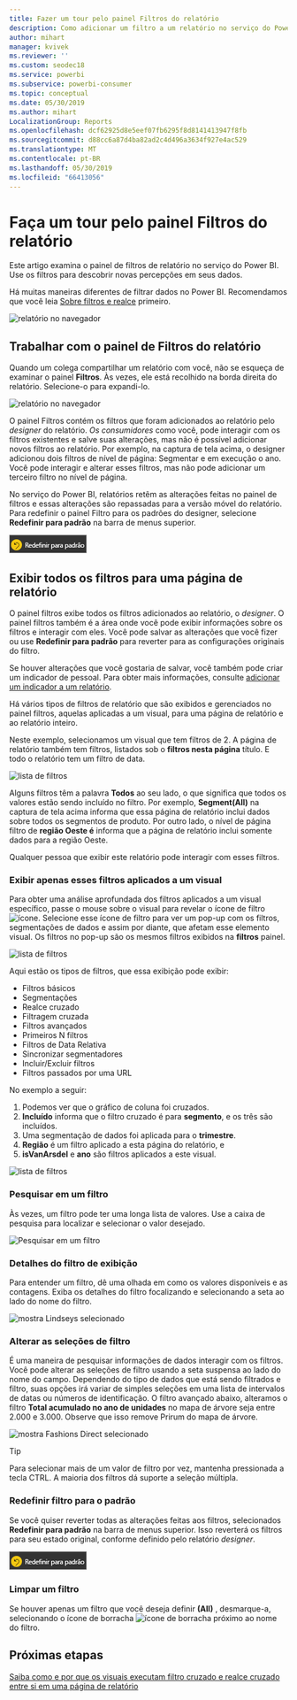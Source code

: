 ```yaml
---
title: Fazer um tour pelo painel Filtros do relatório
description: Como adicionar um filtro a um relatório no serviço do Power BI para consumidores
author: mihart
manager: kvivek
ms.reviewer: ''
ms.custom: seodec18
ms.service: powerbi
ms.subservice: powerbi-consumer
ms.topic: conceptual
ms.date: 05/30/2019
ms.author: mihart
LocalizationGroup: Reports
ms.openlocfilehash: dcf62925d8e5eef07fb6295f8d8141413947f8fb
ms.sourcegitcommit: d88cc6a87d4ba82ad2c4d496a3634f927e4ac529
ms.translationtype: MT
ms.contentlocale: pt-BR
ms.lasthandoff: 05/30/2019
ms.locfileid: "66413056"
---
```

# <a name="take-a-tour-of-the-report-filters-pane"></a>Faça um tour pelo painel Filtros do relatório
Este artigo examina o painel de filtros de relatório no serviço do Power BI. Use os filtros para descobrir novas percepções em seus dados.

Há muitas maneiras diferentes de filtrar dados no Power BI. Recomendamos que você leia [Sobre filtros e realce](../power-bi-reports-filters-and-highlighting.md) primeiro.

![relatório no navegador](media/end-user-report-filter/power-bi-browser-new2.png)

## <a name="working-with-the-report-filters-pane"></a>Trabalhar com o painel de Filtros do relatório
Quando um colega compartilhar um relatório com você, não se esqueça de examinar o painel **Filtros**. Às vezes, ele está recolhido na borda direita do relatório. Selecione-o para expandi-lo.   

![relatório no navegador](media/end-user-report-filter/power-bi-filter-pane.png)

O painel Filtros contém os filtros que foram adicionados ao relatório pelo *designer* do relatório. *Os consumidores* como você, pode interagir com os filtros existentes e salve suas alterações, mas não é possível adicionar novos filtros ao relatório. Por exemplo, na captura de tela acima, o designer adicionou dois filtros de nível de página: Segmentar e em execução o ano. Você pode interagir e alterar esses filtros, mas não pode adicionar um terceiro filtro no nível de página.

No serviço do Power BI, relatórios retêm as alterações feitas no painel de filtros e essas alterações são repassadas para a versão móvel do relatório. Para redefinir o painel Filtro para os padrões do designer, selecione **Redefinir para padrão** na barra de menus superior.  

![Redefinir para padrão](media/end-user-report-filter/power-bi-reset-to-default.png)   

## <a name="view-all-the-filters-for-a-report-page"></a>Exibir todos os filtros para uma página de relatório
O painel filtros exibe todos os filtros adicionados ao relatório, o *designer*. O painel filtros também é a área onde você pode exibir informações sobre os filtros e interagir com eles. Você pode salvar as alterações que você fizer ou use **Redefinir para padrão** para reverter para as configurações originais do filtro.

Se houver alterações que você gostaria de salvar, você também pode criar um indicador de pessoal.  Para obter mais informações, consulte [adicionar um indicador a um relatório](end-user-bookmarks.md).

Há vários tipos de filtros de relatório que são exibidos e gerenciados no painel filtros, aquelas aplicadas a um visual, para uma página de relatório e ao relatório inteiro.

Neste exemplo, selecionamos um visual que tem filtros de 2. A página de relatório também tem filtros, listados sob o **filtros nesta página** título. E todo o relatório tem um filtro de data.

![lista de filtros](media/end-user-report-filter/power-bi-all-filters2.png)

Alguns filtros têm a palavra **Todos** ao seu lado, o que significa que todos os valores estão sendo incluído no filtro.  Por exemplo, **Segment(All)** na captura de tela acima informa que essa página de relatório inclui dados sobre todos os segmentos de produto.  Por outro lado, o nível de página filtro de **região Oeste é** informa que a página de relatório inclui somente dados para a região Oeste.

Qualquer pessoa que exibir este relatório pode interagir com esses filtros.

### <a name="view-only-those-filters-applied-to-a-visual"></a>Exibir apenas esses filtros aplicados a um visual
Para obter uma análise aprofundada dos filtros aplicados a um visual específico, passe o mouse sobre o visual para revelar o ícone de filtro ![ícone](media/end-user-report-filter/power-bi-filter-icon.png). Selecione esse ícone de filtro para ver um pop-up com os filtros, segmentações de dados e assim por diante, que afetam esse elemento visual. Os filtros no pop-up são os mesmos filtros exibidos na **filtros** painel. 

![lista de filtros](media/end-user-report-filter/power-bi-hover-visual-filter.png)

 
Aqui estão os tipos de filtros, que essa exibição pode exibir:
- Filtros básicos
- Segmentações
- Realce cruzado
- Filtragem cruzada
- Filtros avançados
- Primeiros N filtros
- Filtros de Data Relativa
- Sincronizar segmentadores
- Incluir/Excluir filtros
- Filtros passados por uma URL



No exemplo a seguir:
1. Podemos ver que o gráfico de coluna foi cruzados.
2. **Incluído** informa que o filtro cruzado é para **segmento**, e os três são incluídos. 
3. Uma segmentação de dados foi aplicada para o **trimestre**.
4. **Região** é um filtro aplicado a esta página do relatório, e
5. **isVanArsdel** e **ano** são filtros aplicados a este visual.


![lista de filtros](media/end-user-report-filter/power-bi-visual-pop-up.png)

### <a name="search-in-a-filter"></a>Pesquisar em um filtro
Às vezes, um filtro pode ter uma longa lista de valores. Use a caixa de pesquisa para localizar e selecionar o valor desejado. 

![Pesquisar em um filtro](media/end-user-report-filter/power-bi-fiter-search.png)

### <a name="display-filter-details"></a>Detalhes do filtro de exibição
Para entender um filtro, dê uma olhada em como os valores disponíveis e as contagens.  Exiba os detalhes do filtro focalizando e selecionando a seta ao lado do nome do filtro. 
  
![mostra Lindseys selecionado](media/end-user-report-filter/power-bi-expand-filter.png)

### <a name="change-filter-selections"></a>Alterar as seleções de filtro
É uma maneira de pesquisar informações de dados interagir com os filtros. Você pode alterar as seleções de filtro usando a seta suspensa ao lado do nome do campo.  Dependendo do tipo de dados que está sendo filtrados e filtro, suas opções irá variar de simples seleções em uma lista de intervalos de datas ou números de identificação. O filtro avançado abaixo, alteramos o filtro **Total acumulado no ano de unidades** no mapa de árvore seja entre 2.000 e 3.000. Observe que isso remove Prirum do mapa de árvore. 
  
![mostra Fashions Direct selecionado](media/end-user-report-filter/power-bi-filter-treemap.png)

> [!TIP]
> Para selecionar mais de um valor de filtro por vez, mantenha pressionada a tecla CTRL. A maioria dos filtros dá suporte a seleção múltipla. 

### <a name="reset-filter-to-default"></a>Redefinir filtro para o padrão
Se você quiser reverter todas as alterações feitas aos filtros, selecionados **Redefinir para padrão** na barra de menus superior.  Isso reverterá os filtros para seu estado original, conforme definido pelo relatório *designer*. 

![Redefinir para padrão](media/end-user-report-filter/power-bi-reset-to-default.png)
    
### <a name="clear-a-filter"></a>Limpar um filtro
Se houver apenas um filtro que você deseja definir **(All)** , desmarque-a, selecionando o ícone de borracha ![ ícone de borracha ](media/end-user-report-filter/power-bi-eraser-icon.png) próximo ao nome do filtro.
  
<!--  too much detail for consumers

## Types of filters: text field filters
### List mode
Ticking a checkbox either selects or deselects the value. The **All** checkbox can be used to toggle the state of all checkboxes on or off. The checkboxes represent all the available values for that field.  As you adjust the filter, the restatement updates to reflect your choices. 

![list mode filter](media/end-user-report-filter/power-bi-restatement-new.png)

Note how the restatement now says "is Mar, Apr or May".

### Advanced mode
Select **Advanced Filtering** to switch to advanced mode. Use the dropdown controls and text boxes to identify which fields to include. By choosing between **And** and **Or**, you can build complex filter expressions. Select the **Apply Filter** button when you've set the values you want.  

![advanced mode](media/end-user-report-filter/power-bi-advanced.png)

## Types of filters: numeric field filters
### List mode
If the values are finite, selecting the field name displays a list.  See **Text field filters** &gt; **List mode** above for help using checkboxes.   

### Advanced mode
If the values are infinite or represent a range, selecting the field name opens the advanced filter mode. Use the dropdown and text boxes to specify a range of values that you want to see. 

![advanced filter](media/end-user-report-filter/power-bi-dropdown-and-text.png)

By choosing between **And** and **Or**, you can build complex filter expressions. Select the **Apply Filter** button when you've set the values you want.

## Types of filters: date and time
### List mode
If the values are finite, selecting the field name displays a list.  See **Text field filters** &gt; **List mode** above for help using checkboxes.   

### Advanced mode
If the field values represent date or time, you can specify a start/end time when using Date/Time filters.  

![datetime filter](media/end-user-report-filter/pbi_date-time-filters.png)

-->

## <a name="next-steps"></a>Próximas etapas
[Saiba como e por que os visuais executam filtro cruzado e realce cruzado entre si em uma página de relatório](end-user-interactions.md)